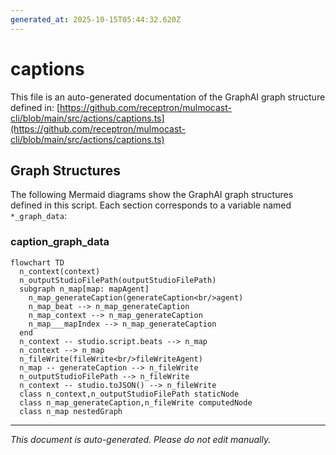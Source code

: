 ```yaml
---
generated_at: 2025-10-15T05:44:32.620Z
---
```


# captions

This file is an auto-generated documentation of the GraphAI graph structure defined in: 
[https://github.com/receptron/mulmocast-cli/blob/main/src/actions/captions.ts](https://github.com/receptron/mulmocast-cli/blob/main/src/actions/captions.ts)

## Graph Structures

The following Mermaid diagrams show the GraphAI graph structures defined in this script. Each section corresponds to a variable named `*_graph_data`:

### caption_graph_data

```mermaid
flowchart TD
  n_context(context)
  n_outputStudioFilePath(outputStudioFilePath)
  subgraph n_map[map: mapAgent]
    n_map_generateCaption(generateCaption<br/>agent)
    n_map_beat --> n_map_generateCaption
    n_map_context --> n_map_generateCaption
    n_map___mapIndex --> n_map_generateCaption
  end
  n_context -- studio.script.beats --> n_map
  n_context --> n_map
  n_fileWrite(fileWrite<br/>fileWriteAgent)
  n_map -- generateCaption --> n_fileWrite
  n_outputStudioFilePath --> n_fileWrite
  n_context -- studio.toJSON() --> n_fileWrite
  class n_context,n_outputStudioFilePath staticNode
  class n_map_generateCaption,n_fileWrite computedNode
  class n_map nestedGraph
```

---

*This document is auto-generated. Please do not edit manually.*
